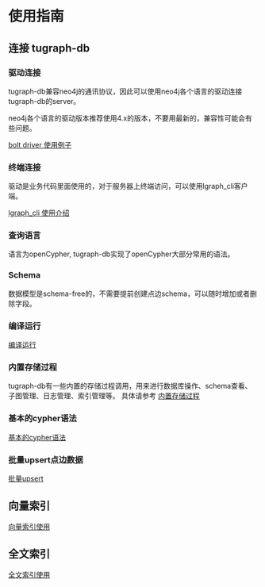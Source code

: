 # 使用指南
## 连接 tugraph-db
### 驱动连接
tugraph-db兼容neo4j的通讯协议，因此可以使用neo4j各个语言的驱动连接tugraph-db的server。

neo4j各个语言的驱动版本推荐使用4.x的版本，不要用最新的，兼容性可能会有些问题。

[bolt driver 使用例子](../demo/Bolt)

### 终端连接
驱动是业务代码里面使用的，对于服务器上终端访问，可以使用lgraph_cli客户端。

[lgraph_cli 使用介绍](./lgraph_cli.md)

### 查询语言
语言为openCypher, tugraph-db实现了openCypher大部分常用的语法。

### Schema
数据模型是schema-free的，不需要提前创建点边schema，可以随时增加或者删除字段。

### 编译运行
[编译运行](./build_run.md)

### 内置存储过程
tugraph-db有一些内置的存储过程调用，用来进行数据库操作、schema查看、子图管理、日志管理、索引管理等。
具体请参考 [内置存储过程](./procedure.md)

### 基本的cypher语法
[基本的cypher语法](./basic_cypher.md)

### 批量upsert点边数据
[批量upsert](./upsert.md)

## 向量索引
[向量索引使用](./vector_index.md)

## 全文索引
[全文索引使用](./fulltext_index.md)